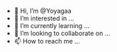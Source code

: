- 👋 Hi, I’m @Yoyagaa
- 👀 I’m interested in ...
- 🌱 I’m currently learning ...
- 💞️ I’m looking to collaborate on ...
- 📫 How to reach me ...

<!---
Yoyagaa/Yoyagaa is a ✨ special ✨ repository because its `README.md` (this file) appears on your GitHub profile.
You can click the Preview link to take a look at your changes.
--->
